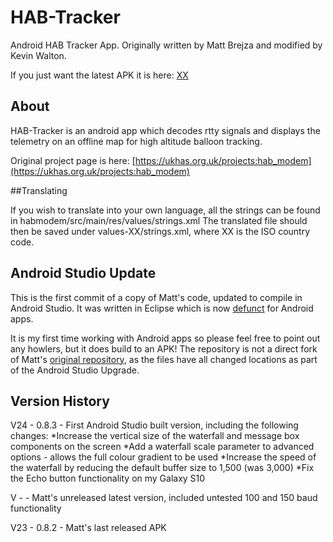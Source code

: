 # HAB-Tracker
Android HAB Tracker App.  Originally written by Matt Brejza and modified by Kevin Walton.

If you just want the latest APK it is here:  [XX](http://xx/)

## About 

HAB-Tracker is an android app which decodes rtty signals and displays the telemetry on an offline map for high altitude balloon tracking.

Original project page is here: [https://ukhas.org.uk/projects:hab_modem](https://ukhas.org.uk/projects:hab_modem)

##Translating

If you wish to translate into your own language, all the strings can be found in habmodem/src/main/res/values/strings.xml The translated file should then be saved under values-XX/strings.xml, where XX is the ISO country code.

## Android Studio Update

This is the first commit of a copy of Matt's code, updated to compile in Android Studio.  It was written in Eclipse which is now [defunct](https://android-developers.googleblog.com/2015/06/an-update-on-eclipse-android-developer.html) for Android apps.

It is my first time working with Android apps so please feel free to point out any howlers, but it does build to an APK!  The repository is not a direct fork of Matt's [original repository](https://github.com/mattbrejza/rtty_modem), as the files have all changed locations as part of the Android Studio Upgrade.

## Version History

V24 - 0.8.3 - First Android Studio built version, including the following changes:
*Increase the vertical size of the waterfall and message box components on the screen
*Add a waterfall scale parameter to advanced options - allows the full colour gradient to be used
*Increase the speed of the waterfall by reducing the default buffer size to 1,500 (was 3,000)
*Fix the Echo button functionality on my Galaxy S10

V - - Matt's unreleased latest version, included untested 100 and 150 baud functionality

V23 - 0.8.2 - Matt's last released APK
